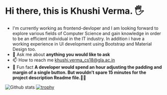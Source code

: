 <div class="container">
<h1> Hi there, this is Khushi Verma. 🖐 </h1>
</div>

- I'm currently working as frontend-devloper and I am looking forward to explore various fields of Computer Science and gain knowledge in order to be an efficient individual in the IT industry. In addition i have a working experience in UI development using Bootstrap and Material Design too.
- 💬 Ask me about **anything you would like to ask**
- 📫 How to reach me [khushi.verma_cs18@gla.ac.in]()
- 👩 Fun fact **A developer would spend an hour adjusting the padding and margin of a single button. But wouldn’t spare 15 minutes for the project description Readme file.🙅‍♀️**

![Github stats](https://github-readme-stats.vercel.app/api?username=Khushi-Verma)
[![trophy](https://github-profile-trophy.vercel.app/?username=Khushi-Verma)](https://github.com/Khushi-Verma/github-profile-trophy)



 
